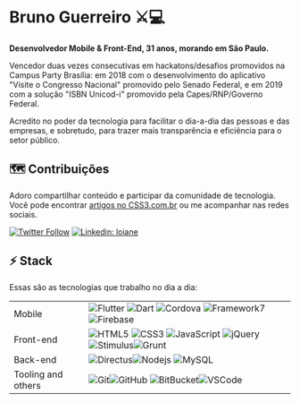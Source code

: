 # Bruno Guerreiro ⚔️💻
**Desenvolvedor Mobile & Front-End, 31 anos, morando em São Paulo.**

 Vencedor duas vezes consecutivas em hackatons/desafios promovidos na Campus Party Brasília: em 2018 com o desenvolvimento do aplicativo "Visite o Congresso Nacional" promovido pelo Senado Federal, e em 2019 com a solução "ISBN Unicod-i" promovido pela Capes/RNP/Governo Federal.

Acredito no poder da tecnologia para facilitar o dia-a-dia das pessoas e das empresas, e sobretudo, para trazer mais transparência e eficiência para o setor público.


## 🗺 Contribuições
Adoro compartilhar conteúdo e participar da comunidade de tecnologia. Você pode encontrar  [artigos no CSS3.com.br](http://loiane.com/) ou me acompanhar nas redes sociais.

[![Twitter Follow](https://img.shields.io/twitter/follow/bruno_gc?style=social)](https://twitter.com/loiane)
[![Linkedin: loiane](https://img.shields.io/badge/-Linkedin-blue?style=flat-square&logo=Linkedin&logoColor=white&link=https://www.linkedin.com/in/loiane/)](https://www.linkedin.com/in/brunoguerreiro/)


## ⚡ Stack
Essas são as tecnologias que trabalho no dia a dia:

|                    |   |
|--------------------|---|
| Mobile             |  ![Flutter](https://img.shields.io/badge/-Flutter-02569B?style=flat-square&logo=flutter) ![Dart](https://img.shields.io/badge/-Dart-0175C2?style=flat-square&logo=dart) ![Cordova](https://img.shields.io/badge/-Cordova-E8E8E8?style=flat-square&logo=apachecordova&logoColor=black)  ![Framework7](https://img.shields.io/badge/-Framework7-EE350F?style=flat-square&logo=framework7&logoColor=white)  ![Firebase](https://img.shields.io/badge/Firebase-FFCA28?style=flat-square&logo=firebase&logoColor=white) |
| Front-end          |  ![HTML5](https://img.shields.io/badge/-HTML5-E34F26?style=flat-square&logo=html5&logoColor=white) ![CSS3](https://img.shields.io/badge/-CSS3-1572B6?style=flat-square&logo=css3) ![JavaScript](https://img.shields.io/badge/-JavaScript-black?style=flat-square&logo=javascript) ![jQuery](https://img.shields.io/badge/-jQuery-0769AD?style=flat-square&logo=jquery)![Stimulus](https://img.shields.io/badge/-Stimulus+TurboJS-77E8B9?style=flat-square&logo=stimulus&logoColor=black)![Grunt](https://img.shields.io/badge/-Grunt-FAA918?style=flat-square&logoColor=white&logo=grunt) |
| Back-end           | ![Directus](https://img.shields.io/badge/-Directus-263238?style=flat-square&logo=directus&logoColor=white)![Nodejs](https://img.shields.io/badge/-Nodejs-339933?style=flat-square&logo=Node.js&logoColor=white) ![MySQL](https://img.shields.io/badge/-MySQL-4479A1?style=flat-square&logo=mysql&logoColor=white)  |
| Tooling and others | ![Git](https://img.shields.io/badge/-Git-black?style=flat-square&logo=git)![GitHub](https://img.shields.io/badge/-GitHub-181717?style=flat-square&logo=github) ![BitBucket](https://img.shields.io/badge/-BitBucket-darkblue?style=flat-square&logo=bitbucket)![VSCode](https://img.shields.io/badge/-VSCode-007ACC?style=flat-square&logo=visual-studio-code&logoColor=white)  |




